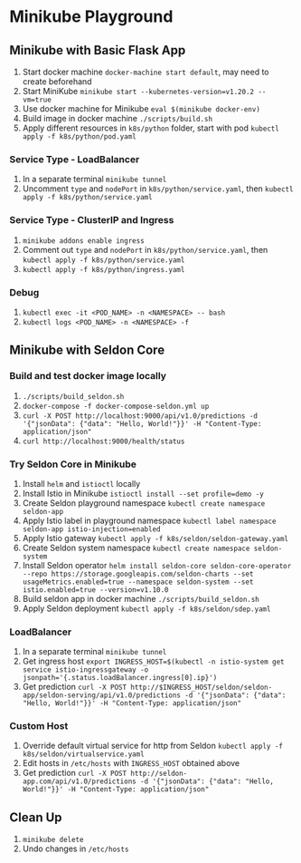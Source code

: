 # Minikube Playground

## Minikube with Basic Flask App

1. Start docker machine `docker-machine start default`, may need to create beforehand
1. Start MiniKube `minikube start --kubernetes-version=v1.20.2 --vm=true`
1. Use docker machine for Minikube `eval $(minikube docker-env)`
1. Build image in docker machine `./scripts/build.sh`
1. Apply different resources in `k8s/python` folder, start with pod `kubectl apply -f k8s/python/pod.yaml`

### Service Type - LoadBalancer

1. In a separate terminal `minikube tunnel`
1. Uncomment `type` and `nodePort` in `k8s/python/service.yaml`, then `kubectl apply -f k8s/python/service.yaml`

### Service Type - ClusterIP and Ingress

1. `minikube addons enable ingress`
1. Comment out `type` and `nodePort` in `k8s/python/service.yaml`, then `kubectl apply -f k8s/python/service.yaml`
1. `kubectl apply -f k8s/python/ingress.yaml`

### Debug

1. `kubectl exec -it <POD_NAME> -n <NAMESPACE> -- bash`
1. `kubectl logs <POD_NAME> -n <NAMESPACE> -f`

## Minikube with Seldon Core

### Build and test docker image locally

1. `./scripts/build_seldon.sh`
1. `docker-compose -f docker-compose-seldon.yml up`
1. `curl -X POST http://localhost:9000/api/v1.0/predictions -d '{"jsonData": {"data": "Hello, World!"}}' -H "Content-Type: application/json"`
1. `curl http://localhost:9000/health/status`

### Try Seldon Core in Minikube

1. Install `helm` and `istioctl` locally
1. Install Istio in Minikube `istioctl install --set profile=demo -y`
1. Create Seldon playground namespace `kubectl create namespace seldon-app`
1. Apply Istio label in playground namespace `kubectl label namespace seldon-app istio-injection=enabled`
1. Apply Istio gateway `kubectl apply -f k8s/seldon/seldon-gateway.yaml`
1. Create Seldon system namespace `kubectl create namespace seldon-system`
1. Install Seldon operator `helm install seldon-core seldon-core-operator --repo https://storage.googleapis.com/seldon-charts --set usageMetrics.enabled=true --namespace seldon-system --set istio.enabled=true --version=v1.10.0`
1. Build seldon app in docker machine `./scripts/build_seldon.sh`
1. Apply Seldon deployment `kubectl apply -f k8s/seldon/sdep.yaml`

### LoadBalancer

1. In a separate terminal `minikube tunnel`
1. Get ingress host `export INGRESS_HOST=$(kubectl -n istio-system get service istio-ingressgateway -o jsonpath='{.status.loadBalancer.ingress[0].ip}')`
1. Get prediction `curl -X POST http://$INGRESS_HOST/seldon/seldon-app/seldon-serving/api/v1.0/predictions -d '{"jsonData": {"data": "Hello, World!"}}' -H "Content-Type: application/json"`

### Custom Host

1. Override default virtual service for http from Seldon `kubectl apply -f k8s/seldon/virtualservice.yaml`
1. Edit hosts in `/etc/hosts` with `INGRESS_HOST` obtained above
1. Get prediction `curl -X POST http://seldon-app.com/api/v1.0/predictions -d '{"jsonData": {"data": "Hello, World!"}}' -H "Content-Type: application/json"`

## Clean Up

1. `minikube delete`
1. Undo changes in `/etc/hosts`
